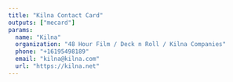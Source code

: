 ```yaml
---
title: "Kilna Contact Card"
outputs: ["mecard"]
params:
  name: "Kilna"
  organization: "48 Hour Film / Deck n Roll / Kilna Companies"
  phone: "+16195498189"
  email: "kilna@kilna.com"
  url: "https://kilna.net"
---
```

